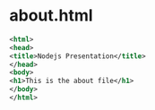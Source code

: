 # about.html

```xml
<html>
<head>
<title>Nodejs Presentation</title>
</head>
<body>
<h1>This is the about file</h1>
</body>
</html>
```
